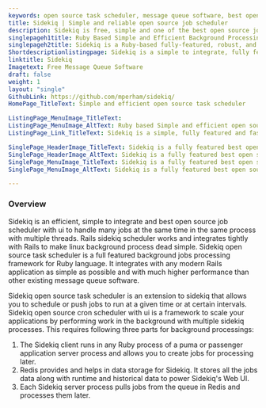 ```yaml
---
keywords: open source task scheduler, message queue software, best open source job scheduler, open source cron scheduler, run job in background linux, linux background process
title: Sidekiq | Simple and reliable open source job scheduler
description: Sidekiq is free, simple and one of the best open source job schedulers to handle multiple jobs concurrently in the same process with multiple threads.
singlepageh1title: Ruby Based Simple and Efficient Background Processing Tool
singlepageh2title: Sidekiq is a Ruby-based fully-featured, robust, and simple to integrate with any Rails application. It is one of the fastest background job processing systems.
Shortdescriptionlistingpage: Sidekiq is a simple to integrate, fully featured and very high performance fastest best open source job scheduler. Rails sidekiq scheduler handles many jobs at the same time in the same process.
linktitle: Sidekiq
Imagetext: Free Message Queue Software
draft: false
weight: 1
layout: "single"
GithubLink: https://github.com/mperham/sidekiq/
HomePage_TitleText: Simple and efficient open source task scheduler

ListingPage_MenuImage_TitleText: 
ListingPage_MenuImage_AltText: Ruby based Simple and efficient open source cron scheduler.
ListingPage_Link_TitleText: Sidekiq is a simple, fully featured and fastest message queue software.

SinglePage_HeaderImage_TitleText: Sidekiq is a fully featured best open source job scheduler with ui
SinglePage_HeaderImage_AltText: Sidekiq is a fully featured best open source job scheduler with ui
SinglePage_MenuImage_TitleText: Sidekiq is a fully featured best open source job scheduler with ui
SinglePage_MenuImage_AltText: Sidekiq is a fully featured best open source job scheduler with ui

---
```


### **Overview**

Sidekiq is an efficient, simple to integrate and  best open source job scheduler with ui to handle many jobs at the same time in the same process with multiple threads. Rails sidekiq scheduler works and integrates tightly with Rails to make linux background process dead simple. Sidekiq open source task scheduler is a full featured background jobs processing framework for Ruby language. It integrates with any modern Rails application as simple as possible and with much higher performance than other existing  message queue software.

Sidekiq open source task scheduler is an extension to sidekiq that allows you to schedule or push jobs to run at a given time or at certain intervals. Sidekiq open source cron scheduler with ui is a framework to scale your applications by performing work in the background with multiple sidekiq processes. This requires following three parts for background processings:

1. The Sidekiq client runs in any Ruby process of a puma or passenger application server process and allows you to create jobs for processing later.
2. Redis provides and helps in data storage for Sidekiq. It stores all the jobs data along with runtime and historical data to power Sidekiq's Web UI.
3. Each Sidekiq server process pulls jobs from the queue in Redis and processes them later.
